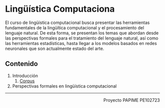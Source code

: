 # Lingüística Computaciona

El curso de lingüística computacional busca presentar las herramientas fundamentales de la lingüítica computacional y el procesamiento del lenguaje natural. De esta forma, se presentan los temas que abordan desde las perspectivas formales para el tratamiento del lenguaje natural, así como las herramientas estadísticas, hasta llegar a los modelos basados en redes neuronales que son actualmente estado del arte.

## Contenido

1. Introducción
   1. [Corpus](https://victormijangosdelacruz.github.io/Linguistica-Computacional/html/01%20Corpus.html)
3. Perspectivas formales en lingüística computacional

------------------------------------------------------------------------------------
<div style="text-align: right">Proyecto PAPIME PE102723</div>
